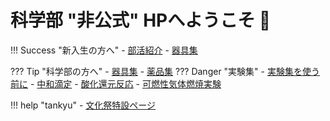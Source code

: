 # 科学部 "非公式" HPへようこそ 👋




!!! Success "新入生の方へ"
    - [部活紹介](/club/ "部活紹介")
    - [器具集](/equip/ "用具紹介")

??? Tip "科学部の方へ"
    - [器具集](/equip/ "器具一覧")
    - [薬品集](/chemi/ "薬品一覧")
    ??? Danger "実験集"
        - [実験集を使う前に](/lab/ "使用上の注意事項")
        - [中和滴定](/lab/neut/ "高校範囲だよ～w")
        - [酸化還元反応](/lab/redox/ "色が変わるやつ")
        - [可燃性気体燃焼実験](/lab/hyex/ "水素燃やすだけ")

!!! help "tankyu"
    - [文化祭特設ページ](https://jishukan-science-club.github.io/tankyu/ "探究文化発表会・自修祭")
